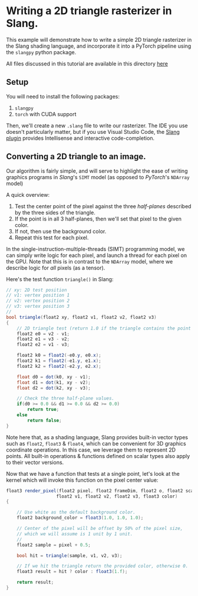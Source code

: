 # Writing a 2D triangle rasterizer in Slang.

This example will demonstrate how to write a simple 2D triangle rasterizer in the Slang shading language, and incorporate it into a PyTorch pipeline using the `slangpy` python package.

All files discussed in this tutorial are available in this directory [here](../fwd-rasterizer-example/)


## Setup

You will need to install the following packages:
1. `slangpy`
2. `torch` with CUDA support

Then, we'll create a new `.slang` file to write our rasterizer. The IDE you use doesn't particularly matter, but if you use Visual Studio Code, the [Slang plugin](https://marketplace.visualstudio.com/items?itemName=shader-slang.slang-language-extension) provides Intellisense and interactive code-completion.


## Converting a 2D triangle to an image.

Our algorithm is fairly simple, and will serve to highlight the ease of writing graphics programs in *Slang*'s `SIMT` model (as opposed to *PyTorch*'s `NDArray` model)

A quick overview: 
1. Test the center point of the pixel against the three *half-planes* described by the three sides of the triangle. 
2. If the point is in all 3 half-planes, then we'll set that pixel to the given color.
3. If not, then use the background color.
4. Repeat this test for each pixel.

In the single-instruction-multiple-threads (SIMT) programming model, we can simply write logic for each pixel, and launch a thread for each pixel on the GPU. Note that this is in contrast to the `NDArray` model, where we describe logic for *all* pixels (as a tensor).

Here's the test function `triangle()` in Slang:

```csharp
// xy: 2D test position
// v1: vertex position 1
// v2: vertex position 2
// v3: vertex position 3
//
bool triangle(float2 xy, float2 v1, float2 v2, float2 v3)
{
    // 2D triangle test (return 1.0 if the triangle contains the point (x,y), 0.0 otherwise).
    float2 e0 = v2 - v1;
    float2 e1 = v3 - v2;
    float2 e2 = v1 - v3;

    float2 k0 = float2(-e0.y, e0.x);
    float2 k1 = float2(-e1.y, e1.x);
    float2 k2 = float2(-e2.y, e2.x);

    float d0 = dot(k0, xy - v1);
    float d1 = dot(k1, xy - v2);
    float d2 = dot(k2, xy - v3);

    // Check the three half-plane values.
    if(d0 >= 0.0 && d1 >= 0.0 && d2 >= 0.0)
        return true;
    else
        return false;
}
```

Note here that, as a shading language, Slang provides built-in vector types such as `float2`, `float3` & `float4`, which can be convenient for 3D graphics coordinate operations. In this case, we leverage them to represent 2D points. All built-in operations & functions defined on scalar types also apply to their vector versions.


Now that we have a function that tests at a single point, let's look at the kernel which will invoke this function on the pixel center value:

```csharp
float3 render_pixel(float2 pixel, float2 frameDim, float2 o, float2 scale, 
                   float2 v1, float2 v2, float2 v3, float3 color)
{

    // Use white as the default background color.
    float2 background_color = float3(1.0, 1.0, 1.0);

    // Center of the pixel will be offset by 50% of the pixel size,
    // which we will assume is 1 unit by 1 unit.
    // 
    float2 sample = pixel + 0.5;

    bool hit = triangle(sample, v1, v2, v3);

    // If we hit the triangle return the provided color, otherwise 0.
    float3 result = hit ? color : float3(1.f);

    return result;
}
```
